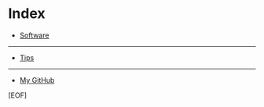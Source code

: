 # Index

* [Software](./index.html?body=software)

---

* [Tips](./index.html?body=tips)

---

* [My GitHub](https://github.com/masyos/)

[EOF]
